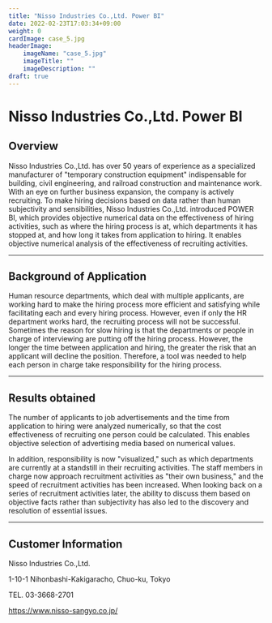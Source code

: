 ```yaml
---
title: "Nisso Industries Co.,Ltd. Power BI"
date: 2022-02-23T17:03:34+09:00
weight: 0
cardImage: case_5.jpg
headerImage:
    imageName: "case_5.jpg"
    imageTitle: ""
    imageDescription: ""
draft: true
---
```


# Nisso Industries Co.,Ltd. Power BI

## Overview
Nisso Industries Co.,Ltd. has over 50 years of experience as a specialized manufacturer of "temporary construction equipment" indispensable for building, civil engineering, and railroad construction and maintenance work. With an eye on further business expansion, the company is actively recruiting. To make hiring decisions based on data rather than human subjectivity and sensibilities, Nisso Industries Co.,Ltd. introduced POWER BI, which provides objective numerical data on the effectiveness of hiring activities, such as where the hiring process is at, which departments it has stopped at, and how long it takes from application to hiring. It enables objective numerical analysis of the effectiveness of recruiting activities.

***

## Background of Application
Human resource departments, which deal with multiple applicants, are working hard to make the hiring process more efficient and satisfying while facilitating each and every hiring process. However, even if only the HR department works hard, the recruiting process will not be successful. Sometimes the reason for slow hiring is that the departments or people in charge of interviewing are putting off the hiring process. However, the longer the time between application and hiring, the greater the risk that an applicant will decline the position. Therefore, a tool was needed to help each person in charge take responsibility for the hiring process.

***

## Results obtained
The number of applicants to job advertisements and the time from application to hiring were analyzed numerically, so that the cost effectiveness of recruiting one person could be calculated. This enables objective selection of advertising media based on numerical values.

In addition, responsibility is now "visualized," such as which departments are currently at a standstill in their recruiting activities. The staff members in charge now approach recruitment activities as "their own business," and the speed of recruitment activities has been increased. When looking back on a series of recruitment activities later, the ability to discuss them based on objective facts rather than subjectivity has also led to the discovery and resolution of essential issues.

***

## Customer Information
Nisso Industries Co.,Ltd.

1-10-1 Nihonbashi-Kakigaracho, Chuo-ku, Tokyo

TEL. 03-3668-2701

https://www.nisso-sangyo.co.jp/
